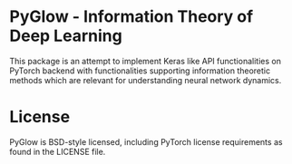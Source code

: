 # PyGlow - Information Theory of Deep Learning
This package is an attempt to implement Keras like API functionalities on PyTorch backend with functionalities supporting information theoretic methods which are relevant for understanding neural network dynamics.

# License
PyGlow is BSD-style licensed, including PyTorch license requirements as found in the LICENSE file.
